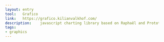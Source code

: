 ```yaml
---
layout: entry
tool:	Grafico
link:	https://grafico.kilianvalkhof.com/
description:	javascript charting library based on Raphaël and Prototype.js
tags:
- graphics	
---
```

